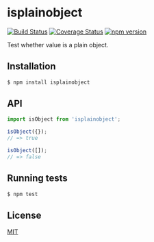 # isplainobject

[![Build Status](https://travis-ci.org/yefremov/isplainobject.svg?branch=master)](https://travis-ci.org/yefremov/isplainobject)
[![Coverage Status](https://coveralls.io/repos/github/yefremov/isplainobject/badge.svg?branch=master)](https://coveralls.io/github/yefremov/isplainobject?branch=master)
[![npm version](https://badge.fury.io/js/isplainobject.svg)](https://badge.fury.io/js/isplainobject)

Test whether value is a plain object.

## Installation

```bash
$ npm install isplainobject
```

## API

```js
import isObject from 'isplainobject';

isObject({});
// => true

isObject([]);
// => false

```

## Running tests

```bash
$ npm test
```


## License

[MIT](LICENSE)
